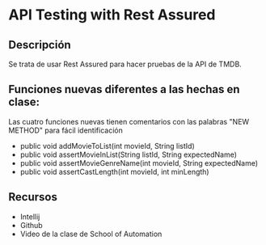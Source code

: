# API Testing with Rest Assured

## Descripción
Se trata de usar Rest Assured para hacer pruebas de la API de TMDB.

## Funciones nuevas diferentes a las hechas en clase:

Las cuatro funciones nuevas tienen comentarios con las palabras "NEW METHOD" para
fácil identificación

* public void addMovieToList(int movieId, String listId)
* public void assertMovieInList(String listId, String expectedName)
* public void assertMovieGenreName(int movieId, String expectedName)
* public void assertCastLength(int movieId, int minLength)

## Recursos
* Intellij
* Github
* Video de la clase de School of Automation
